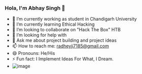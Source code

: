 ### Hola, I'm Abhay Singh 👋

- 🔭 I’m currently working as student in Chandigarh University
- 🌱 I’m currently learning Ethical Hacking 
- 👯 I’m looking to collaborate on "Hack The Box" HTB
- 🤔 I’m looking for help with 
- 💬 Ask me about project building and project ideas
- 📫 How to reach me: radheyji7185@gmail.com
- 😄 Pronouns: He/His
- ⚡ Fun fact: I Implement Ideas For What, I Dream.<br>
- ![image](https://user-images.githubusercontent.com/72184269/133196551-5944c860-1549-43a9-a896-1e4053bde5c7.png)


